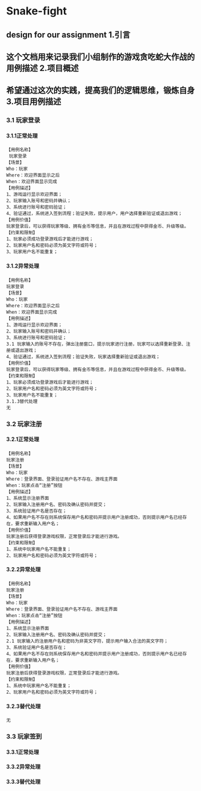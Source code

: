 # Snake-fight
design for our assignment
1.引言
------
这个文档用来记录我们小组制作的游戏贪吃蛇大作战的用例描述
2.项目概述
----------
希望通过这次的实践，提高我们的逻辑思维，锻炼自身
3.项目用例描述
-------------
### 3.1 玩家登录
#### 3.1.1正常处理
    【用例名称】
     玩家登录
    【场景】
    Who：玩家
    Where：欢迎界面显示之后
    When：欢迎界面显示完成
    【用例描述】
    1、游戏运行显示欢迎界面；
    2、玩家输入账号和密码并确认；
    3、系统进行账号和密码验证；
    4、验证通过，系统进入签到流程；验证失败，提示用户，用户选择重新验证或退出游戏；
    【用例价值】
    玩家登录后，可以获得玩家等级、拥有金币等信息，并且在游戏过程中获得金币、升级等级。
    【约束和限制】
    1、玩家必须成功登录游戏后才能进行游戏；
    2、玩家用户名和密码必须为英文字符或符号；
    3、玩家用户名不能重复；
#### 3.1.2异常处理
    【用例名称】
    玩家登录
    【场景】
    Who：玩家
    Where：欢迎界面显示之后
    When：欢迎界面显示完成
    【用例描述】
    1、游戏运行显示欢迎界面；
    2、玩家输入账号和密码并确认；
    3、系统进行账号和密码验证；
    3.1 玩家输入的账号不存在，弹出注册窗口，提示玩家进行注册，玩家可以选择重新登录、注册或退出游戏；
    4、验证通过，系统进入签到流程；验证失败，玩家选择重新验证或退出游戏；
    【用例价值】
    玩家登录后，可以获得玩家等级、拥有金币等信息，并且在游戏过程中获得金币、升级等级。
    【约束和限制】
    1、玩家必须成功登录游戏后才能进行游戏；
    2、玩家用户名和密码必须为英文字符或符号；
    3、玩家用户名不能重复；
    3.1.3替代处理
    无
### 3.2 玩家注册
#### 3.2.1正常处理
    【用例名称】
    玩家注册
    【场景】
    Who：玩家
    Where：登录界面、登录验证用户名不存在、游戏主界面
    When：玩家点击“注册”按钮
    【用例描述】
    1、系统显示注册界面
    2、玩家输入注册用户名、密码及确认密码并提交；
    3、系统验证用户名是否存在；
    4、如果用户名不存在则系统保存用户名和密码并提示用户注册成功，否则提示用户名已经存在，要求重新输入用户名；
    【用例价值】
    玩家注册后获得登录游戏权限，正常登录后才能进行游戏。
    【约束和限制】
    1、系统中玩家用户名不能重复；
    2、玩家用户名和密码必须为英文字符或符号；
#### 3.2.2异常处理
    【用例名称】
    玩家注册
    【场景】
    Who：玩家
    Where：登录界面、登录验证用户名不存在、游戏主界面
    When：玩家点击“注册”按钮
    【用例描述】
    1、系统显示注册界面
    2、玩家输入注册用户名、密码及确认密码并提交；
    2.1 玩家输入的注册用户名和密码为非英文字符，提示用户输入合法的英文字符；
    3、系统验证用户名是否存在；
    4、如果用户名不存在则系统保存用户名和密码并提示用户注册成功，否则提示用户名已经存在，要求重新输入用户名；
    【用例价值】
    玩家注册后获得登录游戏权限，正常登录后才能进行游戏。
    【约束和限制】
    1、系统中玩家用户名不能重复；
    2、玩家用户名和密码必须为英文字符或符号；
#### 3.2.3替代处理
    无
### 3.3 玩家签到
#### 3.3.1正常处理
#### 3.3.2异常处理
#### 3.3.3替代处理
